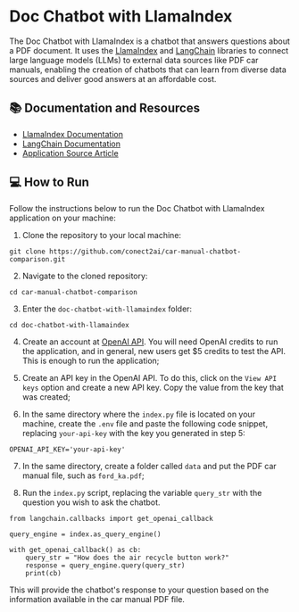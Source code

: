 # Doc Chatbot with LlamaIndex
The Doc Chatbot with LlamaIndex is a chatbot that answers questions about a PDF document. It uses the [LlamaIndex](https://gpt-index.readthedocs.io/en/latest/) and [LangChain](https://langchain.readthedocs.io/en/latest/) libraries to connect large language models (LLMs) to external data sources like PDF car manuals, enabling the creation of chatbots that can learn from diverse data sources and deliver good answers at an affordable cost.

## 📚 Documentation and Resources
  - [LlamaIndex Documentation](https://gpt-index.readthedocs.io/en/latest/)
  - [LangChain Documentation](https://langchain.readthedocs.io/en/latest/)
  - [Application Source Article](https://levelup.gitconnected.com/how-to-create-a-doc-chatbot-that-learns-everything-for-you-in-15-minutes-364fef481307)

## 💻 How to Run
Follow the instructions below to run the Doc Chatbot with LlamaIndex application on your machine:

1. Clone the repository to your local machine:
```
git clone https://github.com/conect2ai/car-manual-chatbot-comparison.git
```

2. Navigate to the cloned repository:
```
cd car-manual-chatbot-comparison
```

3. Enter the `doc-chatbot-with-llamaindex` folder:
```
cd doc-chatbot-with-llamaindex
```

4. Create an account at [OpenAI API](https://openai.com/blog/openai-api). You will need OpenAI credits to run the application, and in general, new users get $5 credits to test the API. This is enough to run the application;

5. Create an API key in the OpenAI API. To do this, click on the `View API keys` option and create a new API key. Copy the value from the key that was created;

6. In the same directory where the `index.py` file is located on your machine, create the `.env` file and paste the following code snippet, replacing `your-api-key` with the key you generated in step 5:

```
OPENAI_API_KEY='your-api-key'
```

7. In the same directory, create a folder called `data` and put the PDF car manual file, such as `ford_ka.pdf`;

8. Run the `index.py` script, replacing the variable `query_str` with the question you wish to ask the chatbot.

```
from langchain.callbacks import get_openai_callback

query_engine = index.as_query_engine()

with get_openai_callback() as cb:
    query_str = "How does the air recycle button work?"
    response = query_engine.query(query_str)
    print(cb)
```
This will provide the chatbot's response to your question based on the information available in the car manual PDF file.